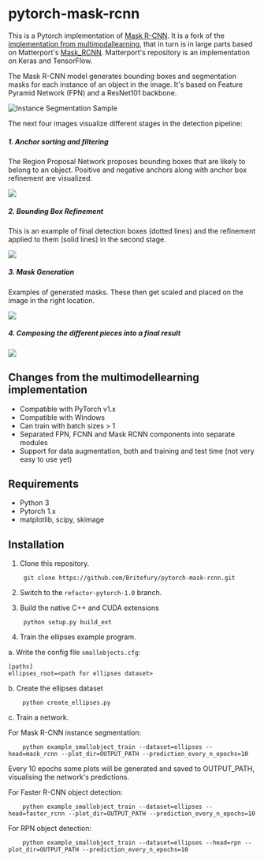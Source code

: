 # pytorch-mask-rcnn


This is a Pytorch implementation of [Mask R-CNN](https://arxiv.org/abs/1703.06870). It is a fork of the
[implementation from multimodallearning](https://github.com/multimodallearning/pytorch-mask-rcnn), that in turn
is in large parts based on Matterport's [Mask_RCNN](https://github.com/matterport/Mask_RCNN). Matterport's repository is
an implementation on Keras and TensorFlow.

The Mask R-CNN model generates bounding boxes and segmentation masks for each instance of an object in the image. It's based
on Feature Pyramid Network (FPN) and a ResNet101 backbone.

![Instance Segmentation Sample](assets/street.png)

The next four images visualize different stages in the detection pipeline:


##### 1. Anchor sorting and filtering
The Region Proposal Network proposes bounding boxes that are likely to belong to an object. Positive and negative anchors
along with anchor box refinement are visualized.

![](assets/detection_anchors.png)


##### 2. Bounding Box Refinement
This is an example of final detection boxes (dotted lines) and the refinement applied to them (solid lines) in the second stage.

![](assets/detection_refinement.png)


##### 3. Mask Generation
Examples of generated masks. These then get scaled and placed on the image in the right location.

![](assets/detection_masks.png)


##### 4. Composing the different pieces into a final result

![](assets/detection_final.png)

## Changes from the multimodellearning implementation
* Compatible with PyTorch v1.x
* Compatible with Windows
* Can train with batch sizes > 1
* Separated FPN, FCNN and Mask RCNN components into separate modules
* Support for data augmentation, both and training and test time (not very easy to use yet)


## Requirements
* Python 3
* Pytorch 1.x
* matplotlib, scipy, skimage

## Installation
1. Clone this repository.

        git clone https://github.com/Britefury/pytorch-mask-rcnn.git

2. Switch to the `refactor-pytorch-1.0` branch.

3. Build the native C++ and CUDA extensions

        python setup.py build_ext

4. Train the ellipses example program.

a. Write the config file `smallobjects.cfg`:

```
[paths]
ellipses_root=<path for ellipses dataset>
```

b. Create the ellipses dataset

        python create_ellipses.py

c. Train a network.

For Mask R-CNN instance segmentation:

        python example_smallobject_train --dataset=ellipses --head=mask_rcnn --plot_dir=OUTPUT_PATH --prediction_every_n_epochs=10

Every 10 epochs some plots will be generated and saved to OUTPUT_PATH, visualising the network's predictions.

For Faster R-CNN object detection:

        python example_smallobject_train --dataset=ellipses --head=faster_rcnn --plot_dir=OUTPUT_PATH --prediction_every_n_epochs=10

For RPN object detection:

        python example_smallobject_train --dataset=ellipses --head=rpn --plot_dir=OUTPUT_PATH --prediction_every_n_epochs=10
